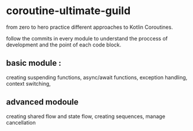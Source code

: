 # coroutine-ultimate-guild
from zero to hero practice different approaches to Kotlin Coroutines.



follow the commits in every module to understand the proccess of development and the point of each code block. 

## basic module : 
creating suspending functions, async/await functions, exception handling, context switching,

## advanced modoule
creating shared flow and state flow, creating sequences, manage cancellation



